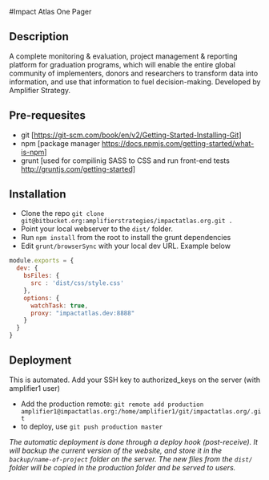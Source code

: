 #Impact Atlas One Pager

## Description
A complete monitoring & evaluation, project management & reporting platform for graduation programs, which will
enable the entire global community of implementers, donors and researchers to transform data into information, and use
that information to fuel decision-making. Developed by Amplifier Strategy.

## Pre-requesites 
+ git [https://git-scm.com/book/en/v2/Getting-Started-Installing-Git]
+ npm [package manager https://docs.npmjs.com/getting-started/what-is-npm]
+ grunt [used for compilinig SASS to CSS and run front-end tests http://gruntjs.com/getting-started]

## Installation
+ Clone the repo `git clone git@bitbucket.org:amplifierstrategies/impactatlas.org.git .`
+ Point your local webserver to the `dist/` folder.
+ Run `npm install` from the root to install the grunt dependencies
+ Edit `grunt/browserSync` with your local dev URL. Example below

```javascript
module.exports = {
  dev: {
    bsFiles: {
      src : 'dist/css/style.css'
    },
    options: {
      watchTask: true,
      proxy: "impactatlas.dev:8888"
    }
  }
}
```

## Deployment
This is automated. Add your SSH key to authorized_keys on the server (with amplifier1 user)

+ Add the production remote: `git remote add production amplifier1@impactatlas.org:/home/amplifier1/git/impactatlas.org/.git`
+ to deploy, use `git push production master`

*The automatic deployment is done through a deploy hook (post-receive). It will backup the current version of the website, and store it  in the `backup/name-of-project` folder on the server. The new files from the `dist/` folder will be copied in the production folder and be served to users.*